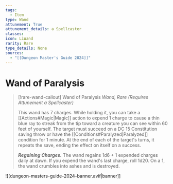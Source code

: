 ```yaml
---
tags:
  - Item
type: Wand
attunement: True
attunement_details: a Spellcaster
classes:
icon: LiWand
rarity: Rare
type_details: None
sources: 
  - "[[Dungeon Master's Guide 2024]]"
---
```

# Wand of Paralysis
>[!rare-wand-callout] Wand of Paralysis
>_Wand, Rare (Requires Attunement a Spellcaster)_
>
>This wand has 7 charges. While holding it, you can take a [[Actions#Magic\|Magic]] action to expend 1 charge to cause a thin blue ray to streak from the tip toward a creature you can see within 60 feet of yourself. The target must succeed on a DC 15 Constitution saving throw or have the [[Conditions#Paralyzed\|Paralyzed]] condition for 1 minute. At the end of each of the target's turns, it repeats the save, ending the effect on itself on a success.
>
>**_Regaining Charges._** The wand regains 1d6 + 1 expended charges daily at dawn. If you expend the wand's last charge, roll 1d20. On a 1, the wand crumbles into ashes and is destroyed.
>


![[dungeon-masters-guide-2024-banner.avif|banner]]